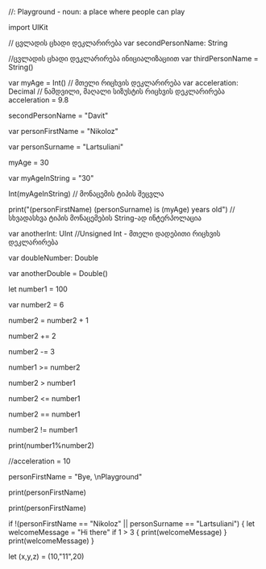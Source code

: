 //: Playground - noun: a place where people can play

import UIKit

// ცვლადის ცხადი დეკლარირება
var secondPersonName: String

//ცვლადის ცხადი დეკლარირება ინიციალიზაციით
var thirdPersonName = String()

var myAge = Int()               // მთელი რიცხვის დეკლარირება
var acceleration: Decimal       // ნამდვილი, მაღალი სიზუსტის რიცხვის დეკლარირება
acceleration = 9.8


secondPersonName = "Davit"

var personFirstName = "Nikoloz"

var personSurname = "Lartsuliani"

myAge = 30

var myAgeInString = "30"

Int(myAgeInString)              // მონაცემის ტიპის შეცვლა

print("\(personFirstName) \(personSurname) is \(myAge) years old") //სხვადასხვა ტიპის მონაცემების String-ად ინტერპოლაცია


var anotherInt: UInt            //Unsigned Int - მთელი დადებითი რიცხვის დეკლარირება

var doubleNumber: Double

var anotherDouble = Double()


let number1 = 100

var number2 = 6


number2 = number2 + 1

number2 += 2

number2 -= 3


number1 >= number2

number2 > number1

number2 <= number1

number2 == number1

number2 != number1

print(number1%number2)


//acceleration = 10


personFirstName = "Bye, \nPlayground"

print(personFirstName)

print(personFirstName)




if !(personFirstName == "Nikoloz" || personSurname == "Lartsuliani")  {
    let welcomeMessage = "Hi there"
    if 1 > 3 {
        print(welcomeMessage)
    }
    print(welcomeMessage)
}


let (x,y,z) = (10,"11",20)


